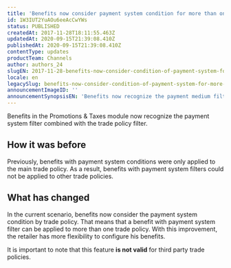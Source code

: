```yaml
---
title: 'Benefits now consider payment system condition for more than one trade policy'
id: 1W3IUT2YuAOu6eeAcCwYWs
status: PUBLISHED
createdAt: 2017-11-28T18:11:55.463Z
updatedAt: 2020-09-15T21:39:08.410Z
publishedAt: 2020-09-15T21:39:08.410Z
contentType: updates
productTeam: Channels
author: authors_24
slugEN: 2017-11-28-benefits-now-consider-condition-of-payment-system-for-more-than-one-trade
locale: en
legacySlug: benefits-now-consider-condition-of-payment-system-for-more-than-one-trade
announcementImageID: ''
announcementSynopsisEN: 'Benefits now recognize the payment medium filter combined with the commercial policy filter'
---
```


Benefits in the Promotions & Taxes module now recognize the payment system filter combined with the trade policy filter.

## How it was before

Previously, benefits with payment system conditions were only applied to the main trade policy. As a result, benefits with payment system filters could not be applied to other trade policies.

## What has changed

In the current scenario, benefits now consider the payment system condition by trade policy. That means that a benefit with payment system filter can be applied to more than one trade policy. With this improvement, the retailer has more flexibility to configure his benefits.

<div class="alert alert-danger">
It is important to note that this feature <strong>is not valid</strong> for third party trade policies.
</div>
